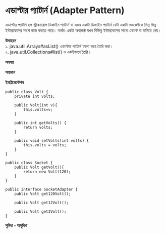 # এডাপ্টার প্যাটার্ন (Adapter Pattern)   
এডাপ্টার প্যাটার্ন হল স্ট্রাকচারাল ডিজাইন প্যাটার্ন যা এমন একটা ডিজাইন প্যাটার্ন যেটা একটা অবজেক্টকে ভিন্ন ভিন্ন ইন্টারফেসের সাথে কাজ করতে পারে। অর্থাৎ একটা অবজেক্ট যখন বিভিন্ন ইন্টারফেসের সাথে এডাপ্ট বা মানিয়ে নেয়।                

**উদাহরন**                    
১. java.util.Arrays#asList() এডাপ্টার প্যাটার্ন ফলো করে তৈরি করা।                                     
২. java.util.Collections#list() ও একইভাবে তৈরি।

**সমস্যা**         
     
**সমাধান**                                     

**ইমপ্লিমেন্টেশন**                
```
public class Volt {
    private int volts;

    public Volt(int v){
        this.volts=v;
    }

    public int getVolts() {
        return volts;
    }

    public void setVolts(int volts) {
        this.volts = volts;
    }
}
```

```
public class Socket {
    public Volt getVolt(){
        return new Volt(120);
    }
}
```

```
public interface SocketAdapter {
    public Volt get120Volt();

    public Volt get12Volt();

    public Volt get3Volt();
}
```

**সুবিধা - অসুবিধা**              